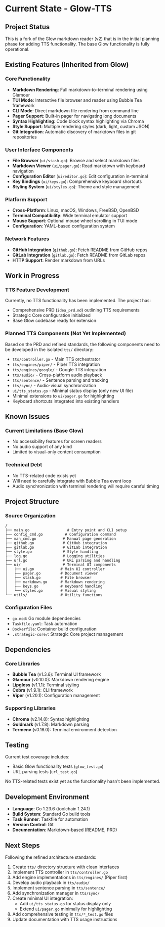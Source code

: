 # Current State - Glow-TTS

## Project Status

This is a fork of the Glow markdown reader (v2) that is in the initial planning phase for adding TTS functionality. The base Glow functionality is fully operational.

## Existing Features (Inherited from Glow)

### Core Functionality
- **Markdown Rendering**: Full markdown-to-terminal rendering using Glamour
- **TUI Mode**: Interactive file browser and reader using Bubble Tea framework
- **CLI Mode**: Direct markdown file rendering from command line
- **Pager Support**: Built-in pager for navigating long documents
- **Syntax Highlighting**: Code block syntax highlighting via Chroma
- **Style Support**: Multiple rendering styles (dark, light, custom JSON)
- **Git Integration**: Automatic discovery of markdown files in git repositories

### User Interface Components
- **File Browser** (`ui/stash.go`): Browse and select markdown files
- **Markdown Viewer** (`ui/pager.go`): Read markdown with keyboard navigation
- **Configuration Editor** (`ui/editor.go`): Edit configuration in-terminal
- **Key Bindings** (`ui/keys.go`): Comprehensive keyboard shortcuts
- **Styling System** (`ui/styles.go`): Theme and style management

### Platform Support
- **Cross-Platform**: Linux, macOS, Windows, FreeBSD, OpenBSD
- **Terminal Compatibility**: Wide terminal emulator support
- **Mouse Support**: Optional mouse wheel scrolling in TUI mode
- **Configuration**: YAML-based configuration system

### Network Features
- **GitHub Integration** (`github.go`): Fetch README from GitHub repos
- **GitLab Integration** (`gitlab.go`): Fetch README from GitLab repos
- **HTTP Support**: Render markdown from URLs

## Work in Progress

### TTS Feature Development
Currently, no TTS functionality has been implemented. The project has:
- Comprehensive PRD (`idea_prd.md`) outlining TTS requirements
- Strategic Core configuration initialized
- Base Glow codebase ready for extension

### Planned TTS Components (Not Yet Implemented)
Based on the PRD and refined standards, the following components need to be developed in the isolated `tts/` directory:
- `tts/controller.go` - Main TTS orchestrator
- `tts/engines/piper/` - Piper TTS integration
- `tts/engines/google/` - Google TTS integration  
- `tts/audio/` - Cross-platform audio playback
- `tts/sentence/` - Sentence parsing and tracking
- `tts/sync/` - Audio-visual synchronization
- `ui/tts_status.go` - Minimal status display (only new UI file)
- Minimal extensions to `ui/pager.go` for highlighting
- Keyboard shortcuts integrated into existing handlers

## Known Issues

### Current Limitations (Base Glow)
- No accessibility features for screen readers
- No audio support of any kind
- Limited to visual-only content consumption

### Technical Debt
- No TTS-related code exists yet
- Will need to carefully integrate with Bubble Tea event loop
- Audio synchronization with terminal rendering will require careful timing

## Project Structure

### Source Organization
```
/
├── main.go                 # Entry point and CLI setup
├── config_cmd.go          # Configuration command
├── man_cmd.go            # Manual page generation
├── github.go             # GitHub integration
├── gitlab.go             # GitLab integration
├── style.go              # Style handling
├── log.go                # Logging utilities
├── url.go                # URL parsing and handling
├── ui/                   # Terminal UI components
│   ├── ui.go            # Main UI controller
│   ├── pager.go         # Document viewer
│   ├── stash.go         # File browser
│   ├── markdown.go      # Markdown rendering
│   ├── keys.go          # Keyboard handling
│   └── styles.go        # Visual styling
└── utils/               # Utility functions
```

### Configuration Files
- `go.mod`: Go module dependencies
- `Taskfile.yaml`: Task automation
- `Dockerfile`: Container build configuration
- `.strategic-core/`: Strategic Core project management

## Dependencies

### Core Libraries
- **Bubble Tea** (v1.3.6): Terminal UI framework
- **Glamour** (v0.10.0): Markdown rendering engine
- **Lipgloss** (v1.1.1): Terminal styling
- **Cobra** (v1.9.1): CLI framework
- **Viper** (v1.20.1): Configuration management

### Supporting Libraries
- **Chroma** (v2.14.0): Syntax highlighting
- **Goldmark** (v1.7.8): Markdown parsing
- **Termenv** (v0.16.0): Terminal environment detection

## Testing

Current test coverage includes:
- Basic Glow functionality tests (`glow_test.go`)
- URL parsing tests (`url_test.go`)

No TTS-related tests exist yet as the functionality hasn't been implemented.

## Development Environment

- **Language**: Go 1.23.6 (toolchain 1.24.1)
- **Build System**: Standard Go build tools
- **Task Runner**: Taskfile for automation
- **Version Control**: Git
- **Documentation**: Markdown-based (README, PRD)

## Next Steps

Following the refined architecture standards:

1. Create `tts/` directory structure with clean interfaces
2. Implement TTS controller in `tts/controller.go`
3. Add engine implementations in `tts/engines/` (Piper first)
4. Develop audio playback in `tts/audio/`
5. Implement sentence parsing in `tts/sentence/`
6. Add synchronization manager in `tts/sync/`
7. Create minimal UI integration:
   - Add `ui/tts_status.go` for status display only
   - Extend `ui/pager.go` minimally for highlighting
8. Add comprehensive testing in `tts/*_test.go` files
9. Update documentation with TTS usage instructions